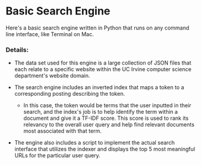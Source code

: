 # Basic Search Engine

Here's a basic search engine written in Python that runs on any command line interface, like Terminal on Mac. 

### Details:

- The data set used for this engine is a large collection of JSON files that each relate to a specific website within the UC Irvine computer science department's website domain.

- The search engine includes an inverted index that maps a token to a corresponding posting describing the token. 
  - In this case, the token would be terms that the user inputted in their search, and the index's job is to help identify the term within a document and give it a TF-IDF score. This score is used to rank its relevancy to the overall user query and help find relevant documents most associated with that term.
  
- The engine also includes a script to implement the actual search interface that utilizes the indexer and displays the top 5 most meaningful URLs for the particular user query.
